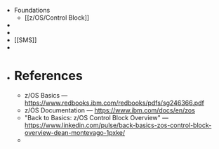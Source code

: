 - Foundations
	- [[z/OS/Control Block]]
-
-
- [[SMS]]
-
- # References
	- z/OS Basics — https://www.redbooks.ibm.com/redbooks/pdfs/sg246366.pdf
	- z/OS Documentation — https://www.ibm.com/docs/en/zos
	- "Back to Basics: z/OS Control Block Overview" — https://www.linkedin.com/pulse/back-basics-zos-control-block-overview-dean-montevago-1pxke/
	-
